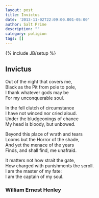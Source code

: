 ```yaml
---
layout: post
title: Invictus
date: '2013-11-02T22:09:00.001-05:00'
author: Salt Prime
description: ""
category: poligion
tags: []
---
```

{% include JB/setup %}

## Invictus

Out of the night that covers me,<br>
Black as the Pit from pole to pole,<br>
I thank whatever gods may be<br>
For my unconquerable soul.

In the fell clutch of circumstance<br>
I have not winced nor cried aloud.<br>
Under the bludgeonings of chance<br>
My head is bloody, but unbowed.

Beyond this place of wrath and tears<br>
Looms but the Horror of the shade,<br>
And yet the menace of the years<br>
Finds, and shall find, me unafraid.

It matters not how strait the gate,<br>
How charged with punishments the scroll.<br>
I am the master of my fate:<br>
I am the captain of my soul.



### William Ernest Henley

